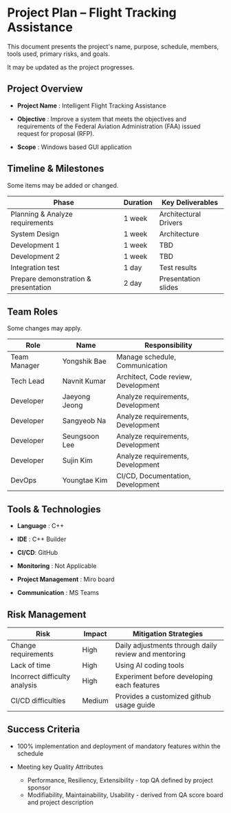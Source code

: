 # Project Plan – Flight Tracking Assistance

This document presents the project's name, purpose, schedule, members, tools used, primary risks, and goals.

It may be updated as the project progresses.

## Project Overview

- **Project Name** : Intelligent Flight Tracking Assistance

- **Objective** : Improve a system that meets the objectives and requirements of the Federal Aviation Administration (FAA) issued request for proposal (RFP).

- **Scope** : Windows based GUI application



## Timeline & Milestones

Some items may be added or changed.

| Phase                                | Duration | Key Deliverables      |
| ------------------------------------ | -------- | --------------------- |
| Planning & Analyze requirements      | 1 week   | Architectural Drivers |
| System Design                        | 1 week   | Architecture          |
| Development 1                        | 1 week   | TBD                   |
| Development 2                        | 1 week   | TBD                   |
| Integration test                     | 1 day    | Test results          |
| Prepare demonstration & presentation | 2 day    | Presentation slides   |



## Team Roles

Some changes may apply.

| Role         | Name          | Responsibility                      |
| ------------ | ------------- | ----------------------------------- |
| Team Manager | Yongshik Bae  | Manage schedule, Communication      |
| Tech Lead    | Navnit Kumar  | Architect, Code review, Development |
| Developer    | Jaeyong Jeong | Analyze requirements, Development   |
| Developer    | Sangyeob Na   | Analyze requirements, Development   |
| Developer    | Seungsoon Lee | Analyze requirements, Development   |
| Developer    | Sujin Kim     | Analyze requirements, Development   |
| DevOps       | Youngtae Kim  | CI/CD, Documentation, Development   |



## Tools & Technologies

- **Language** : C++
- **IDE** : C++ Builder

- **CI/CD**: GitHub

- **Monitoring** : Not Applicable  

- **Project Management** : Miro board

- **Communication** : MS Teams 



## Risk Management

| Risk                          | Impact | Mitigation Strategies                                |
| ----------------------------- | ------ | ---------------------------------------------------- |
| Change requirements           | High   | Daily adjustments through daily review and mentoring |
| Lack of time                  | High   | Using AI coding tools                                |
| Incorrect difficulty analysis | High   | Experiment before developing each features           |
| CI/CD difficulties            | Medium | Provides a customized github usage guide             |



## Success Criteria

- 100% implementation and deployment of mandatory features within the schedule

- Meeting key Quality Attributes
  - Performance, Resiliency, Extensibility - top QA defined by project sponsor
  - Modifiability, Maintainability, Usability - derived from QA score board and project description
